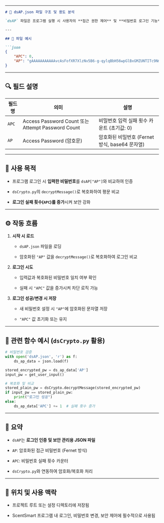 

---

````markdown
# 🔐 dsAP.json 파일 구조 및 용도 분석

`dsAP` 파일은 프로그램 실행 시 사용자의 **접근 권한 제어** 및 **비밀번호 로그인 기능**을 위한 설정 파일로 사용됩니다.

---

## 📄 파일 예시

```json
{
    "APC": 0,
    "AP": "gAAAAAAAAAAAvcAsFofXR7XlzNv5B6-g-qylqBbH56wpGlBxGMZUNTITc9Nmm6Bg2euaWNsETZjvygOHleRgv6-D-UKVbScOgg=="
}
````

---

## 🔍 필드 설명

|필드명|의미|설명|
|---|---|---|
|`APC`|Access Password Count 또는 Attempt Password Count|비밀번호 입력 실패 횟수 카운트 (초기값: 0)|
|`AP`|Access Password (암호문)|암호화된 비밀번호 (Fernet 방식, base64 문자열)|

---

## 🔐 사용 목적

- 프로그램 로그인 시 **입력한 비밀번호**를 `dsAP["AP"]`와 비교하여 인증
    
- `dsCrypto.py`의 `decryptMessage()`로 복호화하여 평문 비교
    
- **로그인 실패 횟수(`APC`)를 증가**시켜 보안 강화
    

---

## ⚙️ 작동 흐름

1. **시작 시 로드**
    
    - `dsAP.json` 파일을 로딩
        
    - 암호화된 `"AP"` 값을 `decryptMessage()`로 복호화하여 로그인 비교
        
2. **로그인 시도**
    
    - 입력값과 복호화된 비밀번호 일치 여부 확인
        
    - 실패 시 `"APC"` 값을 증가시켜 차단 로직 가능
        
3. **로그인 성공/변경 시 저장**
    
    - 새 비밀번호 설정 시 `"AP"`에 암호화된 문자열 저장
        
    - `"APC"` 값 초기화 또는 유지
        

---

## 🔗 관련 함수 예시 (`dsCrypto.py` 활용)

```python
# 비밀번호 검증
with open('dsAP.json', 'r') as f:
    ds_ap_data = json.load(f)

stored_encrypted_pw = ds_ap_data['AP']
input_pw = get_user_input()

# 복호화 및 비교
stored_plain_pw = dsCrypto.decryptMessage(stored_encrypted_pw)
if input_pw == stored_plain_pw:
    print("로그인 성공")
else:
    ds_ap_data['APC'] += 1  # 실패 횟수 증가
```

---

## 📌 요약

- `dsAP`는 **로그인 인증 및 보안 관리용 JSON 파일**
    
- `AP`: 암호화된 접근 비밀번호 (Fernet 방식)
    
- `APC`: 비밀번호 실패 횟수 카운터
    
- `dsCrypto.py`와 연동하여 암호화/복호화 처리
    

---

## 📁 위치 및 사용 맥락

- 프로젝트 루트 또는 설정 디렉토리에 저장됨
    
- ScentSmart 프로그램 내 로그인, 비밀번호 변경, 보안 제어에 필수적으로 사용됨
    
